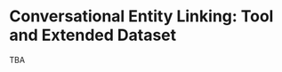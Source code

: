 Conversational Entity Linking: Tool and Extended Dataset
========================================================

TBA